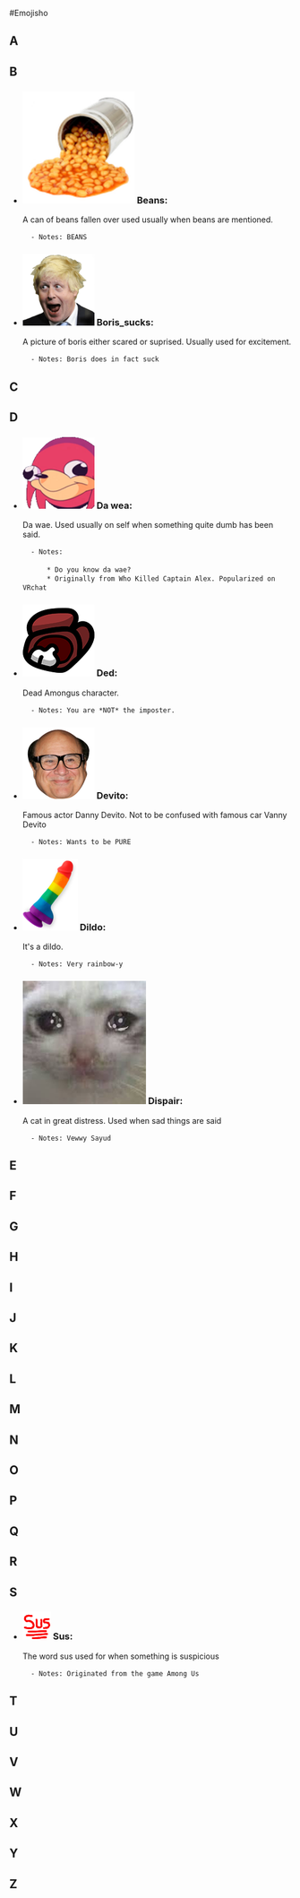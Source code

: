 #Emojisho

## A

## B

* ### <img src="/Emojis/beans.png" alt="beans" width="200"/>  Beans:
	
	A can of beans fallen over used usually when beans are mentioned.
		
		- Notes: BEANS

* ### ![Boris Sucks](/Emojis/boris_sucks.png)  Boris_sucks:
	
	A picture of boris either scared or suprised. Usually used for excitement.
		
		- Notes: Boris does in fact suck

## C

## D

* ### ![da wae](/Emojis/da_wae.png)  Da wea:
	
	Da wae. Used usually on self when something quite dumb has been said.
		
		- Notes: 

			* Do you know da wae? 
			* Originally from Who Killed Captain Alex. Popularized on VRchat

* ### ![ded](/Emojis/ded.png)  Ded:
	
	Dead Amongus character.
		
		- Notes: You are *NOT* the imposter.

* ### ![devito](/Emojis/devito.png)  Devito:
	
	Famous actor Danny Devito. Not to be confused with famous car Vanny Devito
		
		- Notes: Wants to be PURE

* ### ![dildo](/Emojis/dildo.png)  Dildo:
	
	It's a dildo.
		
		- Notes: Very rainbow-y

* ### ![dispair](/Emojis/dispair.jpg)  Dispair:
	
	A cat in great distress. Used when sad things are said
		
		- Notes: Vewwy Sayud

## E

## F

## G

## H

## I

## J

## K

## L

## M

## N

## O

## P

## Q

## R

## S

* ### ![sus](/Emojis/sus.png)  Sus:
	
	The word sus used for when something is suspicious
		
		- Notes: Originated from the game Among Us


## T

## U

## V

## W

## X

## Y

## Z

